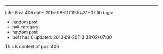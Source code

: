 ---
title: Post 406
date: 2015-06-01T19:54:31+07:00
tags:
  - random post
  - null
category:
  - random post
  - post has 0
updated: 2013-09-20T13:38:02+07:00

This is content of post 406
